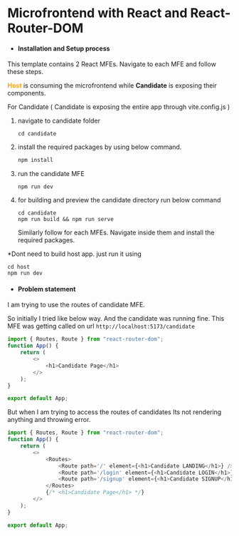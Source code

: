 # Microfrontend with React and React-Router-DOM

- #### Installation and Setup process

This template contains 2 React MFEs. Navigate to each MFE and follow these steps.

<b style="color:orange">Host</b> is consuming the microfrontend while <b>Candidate</b> is exposing their components.

For Candidate
( Candidate is exposing the entire app through vite.config.js )

1. navigate to candidate folder
   ```ansi
   cd candidate
   ```
2. install the required packages by using below command.
   ```js
   npm install
   ```
3. run the candidate MFE
   ```
   npm run dev
   ```

4) for building and preview the candidate directory run below command
   ```
   cd candidate
   npm run build && npm run serve
   ```
   Similarly follow for each MFEs. Navigate inside them and install the required packages.

\*Dont need to build host app. just run it using

```
cd host
npm run dev
```

- #### Problem statement

I am trying to use the routes of candidate MFE.

So initially I tried like below way. And the candidate was running fine. This MFE was getting called on url `http://localhost:5173/candidate`

```js
import { Routes, Route } from "react-router-dom";
function App() {
	return (
		<>
			<h1>Candidate Page</h1>
		</>
	);
}

export default App;
```

But when I am trying to access the routes of candidates Its not rendering anything and throwing error.

```js
import { Routes, Route } from "react-router-dom";
function App() {
	return (
		<>
			<Routes>
				<Route path='/' element={<h1>Candidate LANDING</h1>} />
				<Route path='/login' element={<h1>Candidate LOGIN</h1>} />
				<Route path='/signup' element={<h1>Candidate SIGNUP</h1>} />
			</Routes>
			{/* <h1>Candidate Page</h1> */}
		</>
	);
}

export default App;
```
